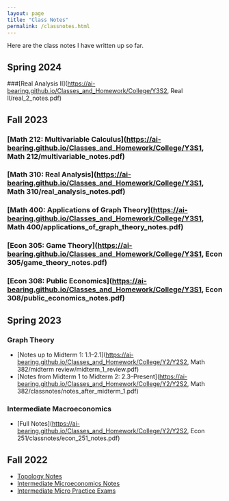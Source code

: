 ```yaml
---
layout: page
title: "Class Notes"
permalink: /classnotes.html
---
```

Here are the class notes I have written up so far.
## Spring 2024
###[Real Analysis II](https://ai-bearing.github.io/Classes_and_Homework/College/Y3S2, Real II/real_2_notes.pdf)

## Fall 2023
### [Math 212: Multivariable Calculus](https://ai-bearing.github.io/Classes_and_Homework/College/Y3S1, Math 212/multivariable_notes.pdf)
### [Math 310: Real Analysis](https://ai-bearing.github.io/Classes_and_Homework/College/Y3S1, Math 310/real_analysis_notes.pdf)
### [Math 400: Applications of Graph Theory](https://ai-bearing.github.io/Classes_and_Homework/College/Y3S1, Math 400/applications_of_graph_theory_notes.pdf)
### [Econ 305: Game Theory](https://ai-bearing.github.io/Classes_and_Homework/College/Y3S1, Econ 305/game_theory_notes.pdf)
### [Econ 308: Public Economics](https://ai-bearing.github.io/Classes_and_Homework/College/Y3S1, Econ 308/public_economics_notes.pdf)

## Spring 2023
### Graph Theory
- [Notes up to Midterm 1: 1.1–2.1](https://ai-bearing.github.io/Classes_and_Homework/College/Y2/Y2S2, Math 382/midterm review/midterm_1_review.pdf)
- [Notes from Midterm 1 to Midterm 2: 2.3–Present](https://ai-bearing.github.io/Classes_and_Homework/College/Y2/Y2S2, Math 382/classnotes/notes_after_midterm_1.pdf)

### Intermediate Macroeconomics
- [Full Notes](https://ai-bearing.github.io/Classes_and_Homework/College/Y2/Y2S2, Econ 251/classnotes/econ_251_notes.pdf)

## Fall 2022
- [Topology Notes](https://aiyer.notion.site/Topology-Final-Exam-Notes-4603c14e5cb94f45a867fca3164d27a5)
- [Intermediate Microeconomics Notes](https://aiyer.notion.site/Intermediate-Microeconomics-Final-Exam-Notes-2269f691b5e943508a237ff043d5d358)
- [Intermediate Micro Practice Exams](https://aiyer.notion.site/Intermediate-Micro-Practice-Exams-3e77552d3a6b4735bc5c7397f241dfcb)
